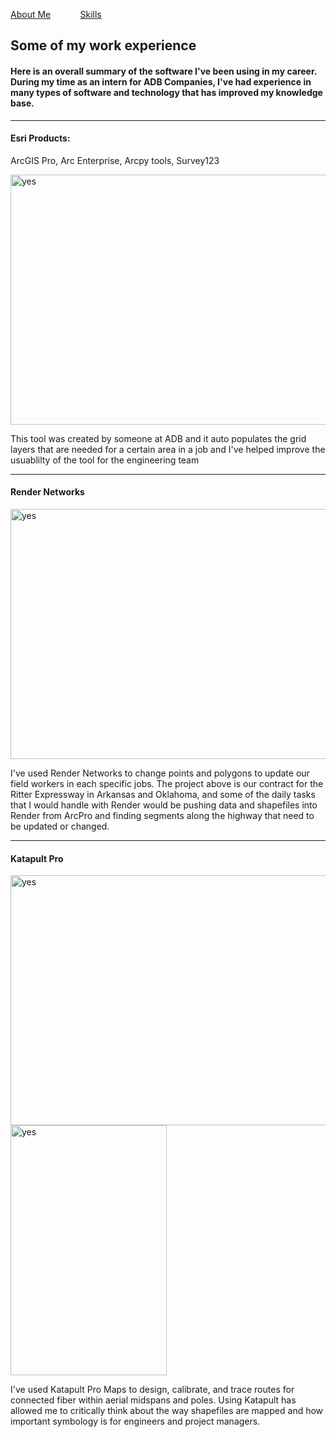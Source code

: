 <!DOCTYPE html>
<html>
    <p><a href="./AboutMax.md">About Me</a> &nbsp; &nbsp; &nbsp; &nbsp; &nbsp; &nbsp;<a href="./Skills.md">Skills</a></p>
    <head>
<h2 id="experience">Some of my work experience</h2>
    </head>
<h4>Here is an overall summary of the software I've been using in my career. During my time as an intern for ADB Companies, I've had experience in many types of software and technology that has improved my knowledge base.</h4>
<body>

<p>
<hr>
<h4> Esri Products:</h4> 
ArcGIS Pro, Arc Enterprise, Arcpy tools, Survey123
</p>
<img src="https://github.com/max1sing/max1sing/blob/main/print%20tool.png?raw=true" alt="yes" width="700" height="400">
<p>This tool was created by someone at ADB and it auto populates the grid layers that are needed for a certain area in a job and I've helped improve the usuablilty of the tool for the engineering team</p>
<hr>
<h4>Render Networks</h4>
<img src="https://github.com/max1sing/max1sing/blob/main/newrender.png?raw=true" alt="yes" width="700" height="400">
<p>I've used Render Networks to change points and polygons to update our field workers in each specific jobs. The project above is our contract for the Ritter Expressway in Arkansas and Oklahoma, 
and some of the daily tasks that I would handle with Render would be pushing data and shapefiles into Render from ArcPro and finding segments along the highway that need to be updated or changed.</p>
<hr>
<h4>Katapult Pro</h4>
<p float="left">
  <img src="https://github.com/max1sing/max1sing/blob/main/katapult1.png?raw=true" alt="yes" width="700" height="400" />
  <img src="https://github.com/max1sing/max1sing/blob/main/katapult2.png?raw=true" alt="yes" width="250" height="400" /> 
</p>
<p>I've used Katapult Pro Maps to design, calibrate, and trace routes for connected fiber within aerial midspans and poles. Using Katapult has allowed me to critically think about the way shapefiles are mapped
and how important symbology is for engineers and project managers.</p>
</body>  

  
